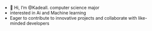 - 👋 Hi, I’m @Kadeall. computer science major
- interested in Ai and Machine learning
- Eager to contribute to innovative projects and collaborate with like-minded developers
  
  

<!---
Kadeall/Kadeall is a ✨ special ✨ repository because its `README.md` (this file) appears on your GitHub profile.
You can click the Preview link to take a look at your changes.
--->

